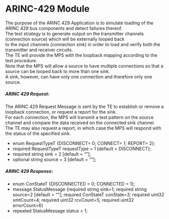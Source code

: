 # ARINC-429 Module
The purpose of the ARINC 429 Application is to simulate loading of the ARINC 429 bus components and detect failures thereof.  
The test strategy is to generate output on the transmitter channels (connection source) which will be externally looped back  
to the input channels (connection sink) in order to load and verify	both the transmitter and receiver circuits.  
The TE will provide the MPS with the loopback mapping according to the test procedure.  
Note that the MPS will allow a source to have multiple connections so that a source can be looped back to more than one sink.  
A sink, however, can have only one connection and therefore only one source.  
 
##### ARINC 429 Request:
The ARINC 429 Request Message is sent by the TE to establish or remove a loopback connection, or request a report for the sink.  
For each connection, the MPS will transmit a test pattern on the source channel and compare the data received on the connected sink channel.  
The TE may also request a report, in which case the MPS will respond with the status of the specified sink.  
  
  - enum RequestTypeT {DISCONNECT= 0; CONNECT= 1; REPORT= 2};
  - required RequestTypeT requestType = 1 [default = DISCONNECT];
  - required string sink = 2 [default = “”];
  - optional string source = 3 [default = “”];
  
##### ARINC 429 Response:  
  - enum ConStateT {DISCONNECTED = 0; CONNECTED = 1};
  - message StatusMessage {required string sink=1; required string source=2 [default = “”]; required ConStateT conState=3; required uint32 xmtCount=4; required uint32 rcvCount=5; required uint32 errorCount=6}
  - repeated StatusMessage status = 1;